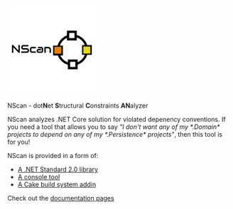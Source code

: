 ![NScanLogo](https://github.com/grzesiek-galezowski/nscan/raw/master/NScan.png)

NScan - dot**N**et **S**tructural **C**onstraints **AN**alyzer

NScan analyzes .NET Core solution for violated depenency conventions. If you need a tool that allows you to say *"I don't want any of my \*.Domain\* projects to depend on any of my \*.Persistence\* projects"*, then this tool is for you!

NScan is provided in a form of:

* [A .NET Standard 2.0 library](https://www.nuget.org/packages/NScan/)
* [A console tool](https://www.nuget.org/packages/NScan.Console/)
* [A Cake build system addin](https://www.nuget.org/packages/Cake.NScan/)

Check out the [documentation pages](https://github.com/grzesiek-galezowski/nscan/wiki)
